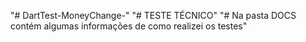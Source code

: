 "# DartTest-MoneyChange-" 
"# TESTE TÉCNICO" 
"# Na pasta DOCS contém algumas informações de como realizei os testes"
